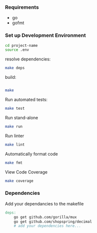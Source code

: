 ### Requirements
- go
- gofmt

### Set up Development Environment

```bash
cd project-name
source .env
```

resolve dependencies:
```bash
make deps
```

build:
```bash

make
```

Run automated tests:

```bash
make test
```

Run stand-alone
```bash
make run
```

Run linter
```bash
make lint
```

Automatically format code
```bash
make fmt
```

View Code Coverage
```bash
make coverage
```

### Dependencies
Add your dependancies to the makefile

```Makefile
deps:
	go get github.com/gorilla/mux
	go get github.com/shopspring/decimal
	# add your dependencies here...
```